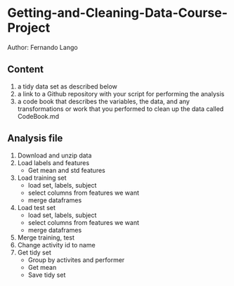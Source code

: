 # Getting-and-Cleaning-Data-Course-Project
Author: Fernando Lango

## Content
1) a tidy data set as described below 
2) a link to a Github repository with your script for performing the analysis
3) a code book that describes the variables, the data, and any transformations or work that you performed to clean up the data called CodeBook.md

## Analysis file
1. Download and unzip data
2. Load labels and features
    - Get mean and std features
3. Load training set 
    - load set, labels, subject
    - select columns from features we want
    - merge dataframes
4. Load test set 
    - load set, labels, subject
    - select columns from features we want
    - merge dataframes
5. Merge training, test
6. Change activity id to name
7. Get tidy set
    - Group by activites and performer
    - Get mean
    - Save tidy set
